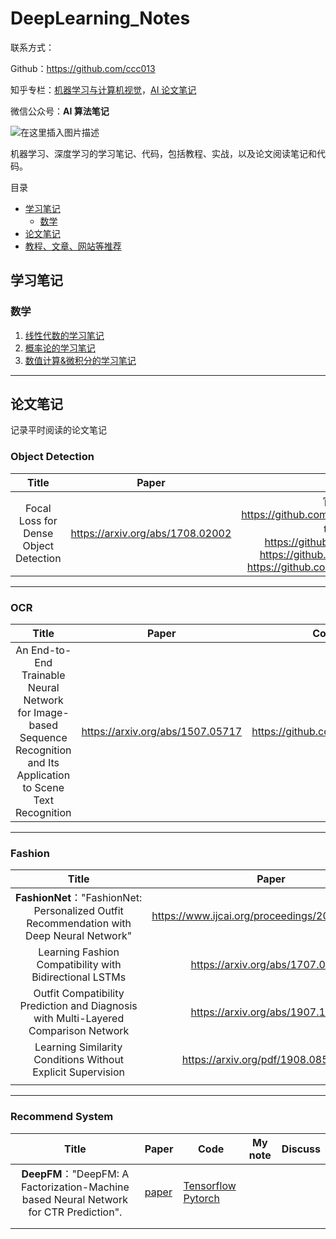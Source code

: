 # DeepLearning_Notes

联系方式：

Github：https://github.com/ccc013

知乎专栏：[机器学习与计算机视觉](https://www.zhihu.com/column/c_1060581544644718592)，[AI 论文笔记](https://www.zhihu.com/column/c_1364201355796656128)

微信公众号：**AI 算法笔记**

![在这里插入图片描述](https://img-blog.csdnimg.cn/20210620155918137.jpeg#pic_center)

机器学习、深度学习的学习笔记、代码，包括教程、实战，以及论文阅读笔记和代码。

目录

- [学习笔记](https://github.com/ccc013/DeepLearning_Notes#%E5%AD%A6%E4%B9%A0%E7%AC%94%E8%AE%B0)
  - [数学](https://github.com/ccc013/DeepLearning_Notes#%E6%95%B0%E5%AD%A6)
- [论文笔记](https://github.com/ccc013/DeepLearning_Notes#%E8%AE%BA%E6%96%87%E7%AC%94%E8%AE%B0)
- [教程、文章、网站等推荐](https://github.com/ccc013/DeepLearning_Notes/blob/master/%E8%B5%84%E6%BA%90%26%E6%95%99%E7%A8%8B%26%E9%A1%B9%E7%9B%AE.md)



## 学习笔记

### 数学

1. [线性代数的学习笔记](https://mp.weixin.qq.com/s/2JsQ09Ol3spPp8anb5GNZA)
2. [概率论的学习笔记](https://mp.weixin.qq.com/s/1WBJyxlwHeYlY9_xqUcQ-Q)
3. [数值计算&微积分的学习笔记](https://mp.weixin.qq.com/s/8vLuyvAXmztO2wG2ALc9yw)





------

## 论文笔记

记录平时阅读的论文笔记



### Object Detection


|                 Title                 |              Paper               |                             Code                             | My note                                           | Discuss |
| :-----------------------------------: | :------------------------------: | :----------------------------------------------------------: | ------------------------------------------------- | ------- |
| Focal Loss for Dense Object Detection | https://arxiv.org/abs/1708.02002 | 官方 github：https://github.com/facebookresearch/detectron tensorflow：https://github.com/tensorflow/models https://github.com/fizyr/keras-retinanet https://github.com/yhenon/pytorch-retinanet | https://mp.weixin.qq.com/s/6ivSPTfF_h6eMyE7h18hUQ |         |





------

### OCR

|                            Title                             |              Paper               |              Code              | My note                                                      | Discuss |
| :----------------------------------------------------------: | :------------------------------: | :----------------------------: | ------------------------------------------------------------ | ------- |
| An End-to-End Trainable Neural Network for Image-based Sequence Recognition and Its Application to Scene Text Recognition | https://arxiv.org/abs/1507.05717 | https://github.com/bgshih/crnn | https://mp.weixin.qq.com/s?__biz=MzkwMzEyNDgyMA==&mid=2247483793&idx=1&sn=c48d812a8fde3a39c90dc5a64375ff83&chksm=c09a43aaf7edcabc8b2dd7d959254daa8cb475b112be03ab735b94d9febdb90aaf22e760872d&token=1492400943&lang=zh_CN#rd |         |







------


### Fashion

|                            Title                             |                      Paper                      |                           Code                           | My note                                                      | Discuss                                                   |
| :----------------------------------------------------------: | :---------------------------------------------: | :------------------------------------------------------: | ------------------------------------------------------------ | --------------------------------------------------------- |
| **FashionNet**："FashionNet: Personalized Outfit Recommendation with Deep Neural Network" | https://www.ijcai.org/proceedings/2017/0239.pdf |                            /                             | https://github.com/ccc013/paper_reading/blob/master/fashion/FashionNet%20%E8%AE%BA%E6%96%87%E7%AC%94%E8%AE%B0.md | [issue](https://github.com/ccc013/paper_reading/issues/1) |
|   Learning Fashion Compatibility with Bidirectional LSTMs    |        https://arxiv.org/abs/1707.05691         |            https://github.com/xthan/polyvore             | https://mp.weixin.qq.com/s?__biz=MzkwMzEyNDgyMA==&mid=2247483874&idx=1&sn=ee302ebc030f0da7775328699af9128d&chksm=c09a43d9f7edcacf76df3961c438c9e3a627dc8a91aaafb6303f6b5345e3336dec77b90d296a&token=1862930471&lang=zh_CN#rd |                                                           |
| Outfit Compatibility Prediction and Diagnosis with Multi-Layered Comparison Network |        https://arxiv.org/abs/1907.11496         |  https://github.com/WangXin93/fashion_compatibility_mcn  | https://mp.weixin.qq.com/s/LTkP8RHfJHKHfcUNxqH2qw            |                                                           |
| Learning Similarity Conditions Without Explicit Supervision  |      https://arxiv.org/pdf/1908.08589.pdf       | https://github.com/rxtan2/Learning-Similarity-Conditions | https://mp.weixin.qq.com/s?__biz=MzkwMzEyNDgyMA==&mid=2247483945&idx=1&sn=483d4244460e482c7cecda1dd7ea5d9e&chksm=c09a4012f7edc9046e009843d7094f869ff72d32a0168a20f8e8dd3245c08e1935c734f46ca7&token=1492400943&lang=zh_CN#rd |                                                           |
|                                                              |                                                 |                                                          |                                                              |                                                           |



------

### Recommend System

|                            Title                             | Paper                                                    | Code                                                         | My note | Discuss |
| :----------------------------------------------------------: | -------------------------------------------------------- | ------------------------------------------------------------ | ------- | ------- |
| **DeepFM**："DeepFM: A Factorization-Machine based Neural Network for CTR Prediction". | [paper](https://www.ijcai.org/proceedings/2017/0239.pdf) | [Tensorflow](https://github.com/ChenglongChen/tensorflow-DeepFM) [Pytorch](https://github.com/nzc/dnn_ctr) |         |         |
|                                                              |                                                          |                                                              |         |         |
|                                                              |                                                          |                                                              |         |         |